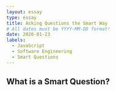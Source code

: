 ```yaml
---
layout: essay
type: essay
title: Asking Questions the Smart Way
# All dates must be YYYY-MM-DD format!
date: 2020-01-23
labels:
  - JavaScript
  - Software Engineering
  - Smart Questions
---
```


## What is a Smart Question?


